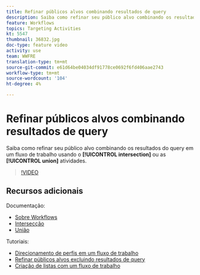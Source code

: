 ```yaml
---
title: Refinar públicos alvos combinando resultados de query
description: Saiba como refinar seu público alvo combinando os resultados do query em um fluxo de trabalho usando a interseção ou as atividades da união.
feature: Workflows
topics: Targeting Activities
kt: 5547
thumbnail: 36832.jpg
doc-type: feature video
activity: use
team: WWFRE
translation-type: tm+mt
source-git-commit: e61d64be04034df91778ce0692f6fd406aae2743
workflow-type: tm+mt
source-wordcount: '104'
ht-degree: 4%

---
```



# Refinar públicos alvos combinando resultados de query

Saiba como refinar seu público alvo combinando os resultados do query em um fluxo de trabalho usando o **[!UICONTROL intersection]** ou as **[!UICONTROL union]** atividades.

>[!VIDEO](https://video.tv.adobe.com/v/36832?quality=12)

## Recursos adicionais

Documentação:

* [Sobre Workflows](https://docs.adobe.com/content/help/en/campaign-classic/using/automating-with-workflows/introduction/about-workflows.html)
* [Intersecção](https://docs.adobe.com/content/help/en/campaign-classic/using/automating-with-workflows/targeting-activities/intersection.html)
* [União](https://docs.adobe.com/content/help/en/campaign-classic/using/automating-with-workflows/targeting-activities/union.html)

Tutoriais:

* [Direcionamento de perfis em um fluxo de trabalho](/help/acc/getting-started/targeting-profiles-in-a-workflow.md)
* [Refinar públicos alvos excluindo resultados de query](/help/acc/automating-with-workflows/refining-targets-by-excluding-query-results.md)
* [Criação de listas com um fluxo de trabalho](/help/acc/automating-with-workflows/creating-lists-with-a-workflow.md)
